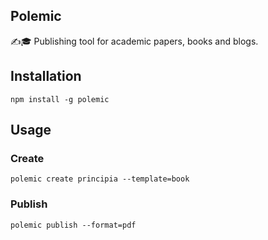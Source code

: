 ## Polemic

✍️🎓 Publishing tool for academic papers, books and blogs.

## Installation
```shell
npm install -g polemic
```

## Usage

### Create
```shell
polemic create principia --template=book
```

### Publish
```shell
polemic publish --format=pdf
```
